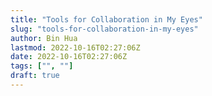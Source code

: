 ```yaml
---
title: "Tools for Collaboration in My Eyes"
slug: "tools-for-collaboration-in-my-eyes"
author: Bin Hua
lastmod: 2022-10-16T02:27:06Z
date: 2022-10-16T02:27:06Z
tags: ["", ""]
draft: true
---
```



